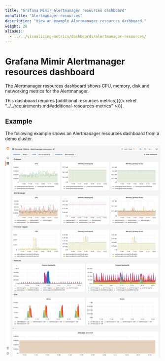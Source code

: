 ```yaml
---
title: "Grafana Mimir Alertmanager resources dashboard"
menuTitle: "Alertmanager resources"
description: "View an example Alertmanager resources dashboard."
weight: 20
aliases:
  - ../../visualizing-metrics/dashboards/alertmanager-resources/
---
```


# Grafana Mimir Alertmanager resources dashboard

The Alertmanager resources dashboard shows CPU, memory, disk and networking metrics for the Alertmanager.

This dashboard requires [additional resources metrics]({{< relref "../../requirements.md#additional-resources-metrics" >}}).

## Example

The following example shows an Alertmanager resources dashboard from a demo cluster.

![Grafana Mimir Alertmanager resources dashboard](mimir-alertmanager-resources.png)
